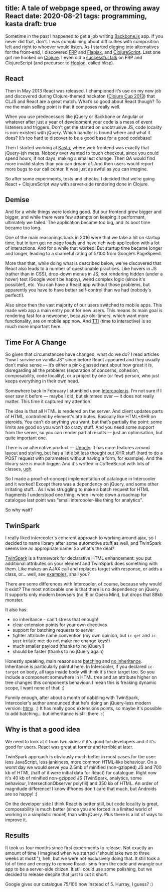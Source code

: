 title: A tale of webpage speed, or throwing away React
date: 2020-08-21
tags: programming, kasta
draft: true
----
Sometime in the past I happened to get a job writing [Backbone.js](https://backbonejs.org/) app. If you never did that, don’t. I was complaining about difficulties with composition left and right to whoever would listen. As I started digging into alternatives for the front-end, I discovered [FRP](https://en.wikipedia.org/wiki/Functional_reactive_programming) and [Flapjax](https://www.flapjax-lang.org/), and [ClojureScript](https://clojurescript.org/). Last one got me hooked on [Clojure](https://clojure.org/). I even did a [successful talk](https://fwdays.com/event/js-frameworks-day-2013/review/Functional-Reactive-Programming-&-ClojureScript) on FRP and ClojureScript (and precursor to [Hoplon](https://hoplon.io/), called hlisp).

## React

Then in May 2013 React was released. I championed it’s use on my new job and discovered during Clojure-themed hackaton ([Clojure Cup 2013](https://solovyov.net/blog/2013/clojurecup/)) that CLJS and React are a great match. What’s so good about React though? To me the main selling point is that it composes really well. 

When you use predecessors like jQuery or Backbone or Angular or whatever after just a year of development your code is a mess of event listeners and triggers. Don't get me started on unobtrusive JS, code locality is non-existent with jQuery. Which handler is bound where and what it does? It’s too hard to discover to be a good base for a good codebase!

Then I started working at [Kasta](https://kasta.ua), where web frontend was exactly that jQuery-ish mess. Nobody ever wanted to touch checkout, since you could spend hours, if not days, making a smallest change. Then QA would find more invalid states than you can dream of. And then users would report more bugs to our call center. It was just as awful as you can imagine. 

So after some experiments, tests and checks, I decided that we’re going React + ClojureScript way with server-side rendering done in Clojure. 

## Demise

And for a while things were looking good. But our frontend grew bigger and bigger, and while there were few attempts on keeping it performant, ultimately we failed. The application became too big, and its boot time became too long.

One of the main reasonings back in 2016 were that we take a hit on startup time, but in turn get no page loads and have rich web application with a lot of interactions. And for a while that worked! But startup time became longer and longer, leading to a shameful rating of 5/100 from Google’s PageSpeed.

More than that, while doing what is described below, we've discovered that React also leads to a number of questionable practices. Like hovers in JS (rather than in CSS), drop-down menus in JS, not rendering hidden (under a hover) text (Google won't be happy), weird complex logic (since it's possible!), etc. You can have a React app without those problems, but apparently you have to have better self-control than we had (nobody's perfect!).

Also since then the vast majority of our users switched to mobile apps. This made web app a main entry point for new users. This means its main goal is rendering fast for a newcomer, because old-timers, which want more functionality, are on mobile app now. And [TTI](https://web.dev/tti/) (time to interactive) is so much more important here. 

## Time For A Change

So given that circumstances have changed, what do we do? I read articles “how I survive on vanilla JS” since before React appeared and they usually don’t make sense — it’s either a pink-glassed rant about how great it is, disregarding all the problems (separation of concerns, cohesion, composability, code locality), or a project by one (or few) person, who just keeps everything in their own head. 

Somewhere back in February I stumbled upon [Intercooler.js](https://intercoolerjs.org/). I’m not sure if I ever saw it before — maybe I did, but skimmed over — it does not really matter. This time it captured my attention.

The idea is that all HTML is rendered on the server. And client updates parts of HTML, controlled by element's attributes. Basically like HTML+XHR on steroids. You can’t do anything you want, but that’s partially the point: some limits are good so you won’t do crazy stuff. And you need some support from the server, so you can render partial results — just an optimisation, but quite important one. 

There is an alternative product — [Unpoly](https://unpoly.com/). It has more features around layout and styling, but has a little bit less thought out XHR stuff (hard to do a POST request with parameters without having a form, for example). And the library size is much bigger. And it's written in CoffeeScript with lots of classes, [ugh](https://solovyov.net/blog/2020/inheritance/).

So I made a proof-of-concept implementation of catalogue in Intercooler and it worked! Except there was a dependency on jQuery, and some other irritating stuff... As I was struggling to make a batch request for HTML fragments I understood one thing: when I wrote down a roadmap for catalogue last point was "small intercooler-like thing for analytics". 

So why wait?

## TwinSpark

I really liked intercooler's coherent approach to working around ajax, so I decided to name library after some automotive stuff as well, and TwinSpark seems like an appropriate name. So what's the deal?

[TwinSpark](https://github.com/kasta-ua/twinspark-js) is a framework for declarative HTML enhancement: you put additional attributes on your element and TwinSpark does something with them. Like makes an AJAX call and replaces target with response, or adds a class, or... well, see [examples](https://kasta-ua.github.io/twinspark-js/), shall you?

There are some differences with Intercooler, of course, because why would it exist? The most noticeable one is that there is no dependency on jQuery. It supports only modern browsers (no IE or Opera Mini), but drops that 88kb monster. 

It also has:
- no inheritance - can't stress that enough!
- clear extension points for your own directives
- support for batching requests to server
- tighter attribute name convention (my own opinion, but `ic-get` and `ic-post` irritate me: do not make me change keys!)
- much smaller payload (thanks to no jQuery!)
- should be faster (thanks to no jQuery again)

Honestly speaking, main reasons are [batching](https://kasta-ua.github.io/twinspark-js/#batch) and [no inheritance](https://solovyov.net/blog/2020/inheritance/). Inheritance is particularly painful here. In Intercooler, if you declared `ic-target` on body, all tags inside body will think it's their target too. So you include a component somewhere in HTML tree and an attribute higher on tree changes this components behaviour. I mean this is freaking dynamic scope, I want none of that! :)

Funnily enough, after about a month of dabbling with TwinSpark, Intercooler's author announced that he's doing an jQuery-less modern version: [htmx](https://htmx.org/). :) It has really good extensions points, so maybe it's possible to add batching... but inheritance is still there. :(

## Why is that a good idea

We need to look at it from two sides: if it's good for developers and if it's good for users. React was great at former and terrible at later. 

TwinSpark approach is obviously much better in most cases for the user: less JavaScript, less jankiness, more common HTML-like behaviour. On a worst day we would serve you 2.5mb of minified (non-gzipped) JS and 700 kb of HTML (half of it were initial data for React) for catalogue. Right now it's 40 kb of minified non-gzipped JS (TwinSpark, analytics, some behaviour, IntersectionObserver polyfill) and 350 kb of HTML. An order of magnitude difference! I know iPhones don't care that much, but Androids are so happy! :)

On the developer side I think React is better still, but code locality is great, composability is much better (since you are forced in a limited world of working in a simplistic model) than with jQuery. Plus there is a lot of ways to improve it. 

## Results

It took us four months since first experiments to release. Not exactly an amount of time I imagined when we started ("should take two to three weeks at most!"), heh, but we were not exclusively doing that. It still took a lot of time and energy to remove React-isms from the code and wrangle our app to be a server-side citizen. It still could use some polishing, but we decided to release despite that just to cut it short.

Google gives our catalogue 75/100 now instead of 5. Hurray, I guess? :)
